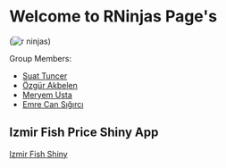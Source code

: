 # Welcome to RNinjas Page's

(![r ninjas](https://user-images.githubusercontent.com/91134687/142050596-3dbe0b7a-f758-4413-b64e-564811ad2153.jpg))

  Group Members:
  
  * [Suat Tuncer](https://pjournal.github.io/mef05-stuncers/)
  * [Özgür Akbelen](https://pjournal.github.io/mef05-akbeleno/)
  * [Meryem Usta](https://pjournal.github.io/mef05-ustame/)
  * [Emre Can Sığırcı](https://pjournal.github.io/mef05-emrecansi/)
  
## Izmir Fish Price Shiny App

 [Izmir Fish Shiny](https://mef05g-rninjas.shinyapps.io/Fish_Price/)
 
